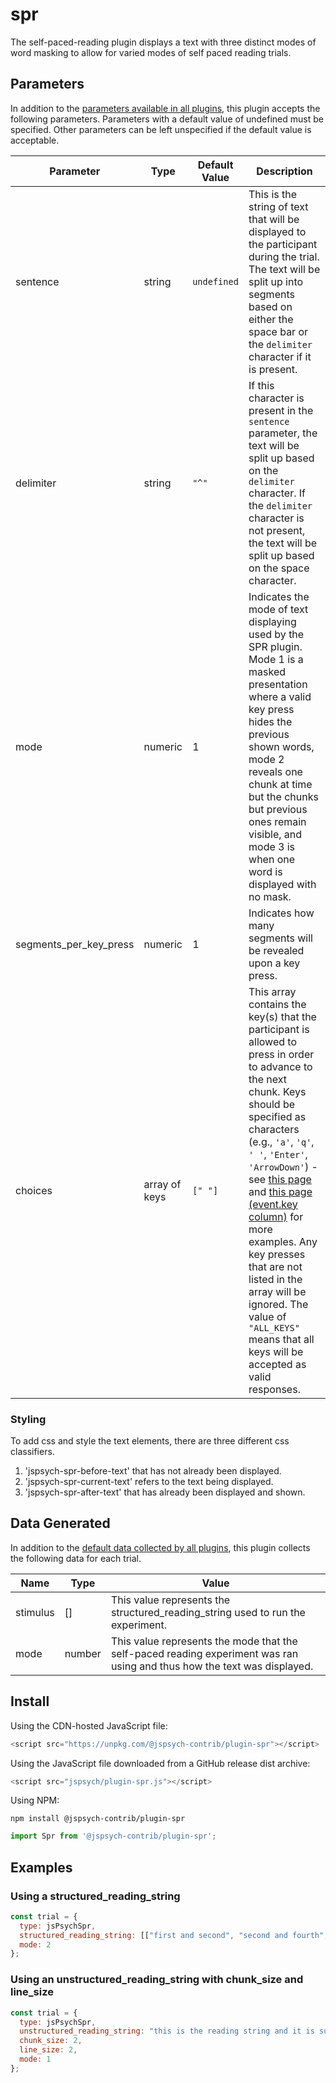 # spr

The self-paced-reading plugin displays a text with three distinct modes of word masking 
to allow for varied modes of self paced reading trials.

## Parameters

In addition to the [parameters available in all plugins](https://jspsych.org/latest/overview/plugins.md#parameters-available-in-all-plugins), this plugin accepts the following parameters. Parameters with a default value of undefined must be specified. Other parameters can be left unspecified if the default value is acceptable.

| Parameter           | Type             | Default Value      | Description                              |
| ------------------- | ---------------- | ------------------ | ---------------------------------------- |
| sentence | string           | `undefined`             | This is the string of text that will be displayed to the participant during the trial. The text will be split up into segments based on either the space bar or the `delimiter` character if it is present. | 
| delimiter | string           | `"^"`             | If this character is present in the `sentence` parameter, the text will be split up based on the `delimiter` character. If the `delimiter` character is not present, the text will be split up based on the space character. | 
| mode | numeric           | 1                  | Indicates the mode of text displaying used by the SPR plugin. Mode 1 is a masked presentation where a valid key press hides the previous shown words, mode 2 reveals one chunk at time but the chunks but previous ones remain visible, and mode 3 is when one word is displayed with no mask. |
| segments_per_key_press | numeric           | 1            | Indicates how many segments will be revealed upon a key press. | 
| choices | array of keys | `[" "]` | This array contains the key(s) that the participant is allowed to press in order to advance to the next chunk. Keys should be specified as characters (e.g., `'a'`, `'q'`, `' '`, `'Enter'`, `'ArrowDown'`) - see [this page](https://developer.mozilla.org/en-US/docs/Web/API/UI_Events/Keyboard_event_key_values) and [this page (event.key column)](https://www.freecodecamp.org/news/javascript-keycode-list-keypress-event-key-codes/) for more examples. Any key presses that are not listed in the array will be ignored. The value of `"ALL_KEYS"` means that all keys will be accepted as valid responses. |

### Styling

To add css and style the text elements, there are three different css classifiers. 
  1. 'jspsych-spr-before-text' that has not already been displayed.
  2. 'jspsych-spr-current-text' refers to the text being displayed.
  3. 'jspsych-spr-after-text' that has already been displayed and shown. 

## Data Generated

In addition to the [default data collected by all plugins](https://jspsych.org/latest/overview/plugins.md#data-collected-by-all-plugins), this plugin collects the following data for each trial.

| Name      | Type    | Value                                    |
| --------- | ------- | ---------------------------------------- |
| stimulus  | []      | This value represents the structured_reading_string used to run the experiment. |
| mode      | number  | This value represents the mode that the self-paced reading experiment was ran using and thus how the text was displayed. |

## Install

Using the CDN-hosted JavaScript file:

```js
<script src="https://unpkg.com/@jspsych-contrib/plugin-spr"></script>
```

Using the JavaScript file downloaded from a GitHub release dist archive:

```js
<script src="jspsych/plugin-spr.js"></script>
```

Using NPM:

```
npm install @jspsych-contrib/plugin-spr
```

```js
import Spr from '@jspsych-contrib/plugin-spr';
```

## Examples

### Using a structured_reading_string 

```javascript
const trial = {
  type: jsPsychSpr,
  structured_reading_string: [["first and second", "second and fourth", "third"], ["fifth", "sixth", "seventh"], ["eighth", "ninth", "tenth"]],
  mode: 2
};
```

### Using an unstructured_reading_string with chunk_size and line_size

```javascript 
const trial = {
  type: jsPsychSpr,
  unstructured_reading_string: "this is the reading string and it is super super long, i wonder what will be coming next.",
  chunk_size: 2,
  line_size: 2,
  mode: 1
};
```

